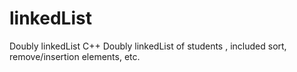# linkedList
Doubly linkedList C++ 
Doubly linkedList of students , included sort, remove/insertion elements, etc.
